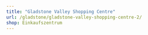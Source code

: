 ```yaml
---
title: "Gladstone Valley Shopping Centre"
url: /gladstone/gladstone-valley-shopping-centre-2/
shop: Einkaufszentrum
---
```

